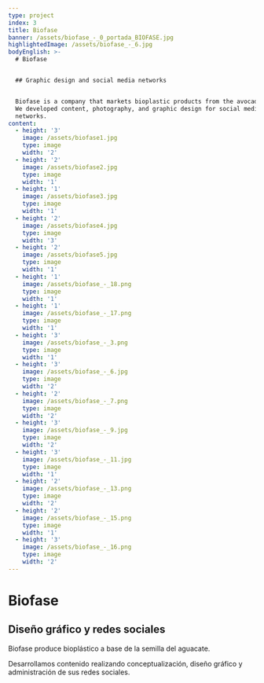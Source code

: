 ```yaml
---
type: project
index: 3
title: Biofase
banner: /assets/biofase_-_0_portada_BIOFASE.jpg
highlightedImage: /assets/biofase_-_6.jpg
bodyEnglish: >-
  # Biofase


  ## Graphic design and social media networks


  Biofase is a company that markets bioplastic products from the avocado seed.
  We developed content, photography, and graphic design for social media
  networks.
content:
  - height: '3'
    image: /assets/biofase1.jpg
    type: image
    width: '2'
  - height: '2'
    image: /assets/biofase2.jpg
    type: image
    width: '1'
  - height: '1'
    image: /assets/biofase3.jpg
    type: image
    width: '1'
  - height: '2'
    image: /assets/biofase4.jpg
    type: image
    width: '3'
  - height: '2'
    image: /assets/biofase5.jpg
    type: image
    width: '1'
  - height: '1'
    image: /assets/biofase_-_18.png
    type: image
    width: '1'
  - height: '1'
    image: /assets/biofase_-_17.png
    type: image
    width: '1'
  - height: '3'
    image: /assets/biofase_-_3.png
    type: image
    width: '1'
  - height: '3'
    image: /assets/biofase_-_6.jpg
    type: image
    width: '2'
  - height: '2'
    image: /assets/biofase_-_7.png
    type: image
    width: '2'
  - height: '3'
    image: /assets/biofase_-_9.jpg
    type: image
    width: '2'
  - height: '3'
    image: /assets/biofase_-_11.jpg
    type: image
    width: '1'
  - height: '2'
    image: /assets/biofase_-_13.png
    type: image
    width: '2'
  - height: '2'
    image: /assets/biofase_-_15.png
    type: image
    width: '1'
  - height: '3'
    image: /assets/biofase_-_16.png
    type: image
    width: '2'
---
```

# Biofase

## Diseño gráfico y redes sociales

Biofase produce bioplástico a base de la semilla del aguacate.

Desarrollamos contenido realizando conceptualización, diseño gráfico y administración de sus redes sociales.

##
